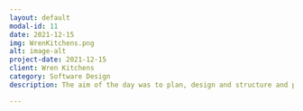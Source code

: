```yaml
---
layout: default
modal-id: 11
date: 2021-12-15
img: WrenKitchens.png
alt: image-alt
project-date: 2021-12-15
client: Wren Kitchens
category: Software Design
description: The aim of the day was to plan, design and structure and piece of software for use by the business, Working with a group of colleagues I had not worked with before. The concept was pitched to management and our product claimed first place. This has since gone on to further development to be implemented in the future.

---
```

